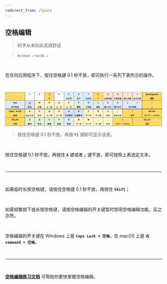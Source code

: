 ```yaml
---
redirect_from: /Space
---
```


## 空格编辑

> 码字从未如此高效舒适

> <small>`Windows ✔` `macOS ✔`</small>

<br>

在任何应用程序下，按住空格键 0.1 秒不放，即可执行一系列下表所示的操作。

<br>

![空格编辑键位表](/space.png)

> 按住空格键 0.1 秒不放，再按 **`F1`** 键即可显示该表。

<br>

按住空格键 0.1 秒不放，再按住 **`A`** 键或者 **`;`** 键不放，即可按照上表选定文本。

<br>

---

<br>

如需临时长按空格键，请按住空格键 0.1 秒不放，再按住 **`Shift`**；

<br>

如需频繁按下或长按空格键，请按空格编辑的开关键暂时禁用空格编辑功能，反之亦然。

<br>

空格编辑的开关键在 Windows 上是 **`Caps Lock + 空格`**，在 macOS 上是 **`右 command + 空格`**。

<br>

---

<br>

[**空格编辑练习文档**](/空格编辑练习文档.docx) 可帮助你更快掌握空格编辑。
